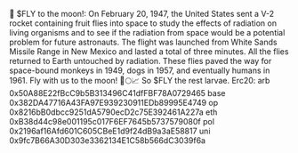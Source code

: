 🦋 $FLY to the moon!: On February 20, 1947, the United States sent a V-2 rocket containing fruit flies into space to study the effects of radiation on living organisms and to see if the radiation from space would be a potential problem for future astronauts. The flight was launched from White Sands Missile Range in New Mexico and lasted a total of three minutes. All the flies returned to Earth untouched by radiation. These flies paved the way for space-bound monkeys in 1949, dogs in 1957, and eventually humans in 1961. Fly with us to the moon!
🚀🌕📈 So $FLY the rest larvae.
Erc20: 
arb 0x50A88E22fBcC9b5B313496C41dfFBF78A0729465
base 0x382DA47716A43FA97E939230911EDb89995E4749
op 0x8216bB0dbcc9251dA5790ecD2c75E392461A227a
eth 0xB38d44c98e001195c017F6EF7645b5737579080f
pol 0x2196af16Afd601C605CBeE1d9f24dB9a3aE58817
uni 0x9fc7B66A30D303e3362134E1C58b566dC3039f6a
